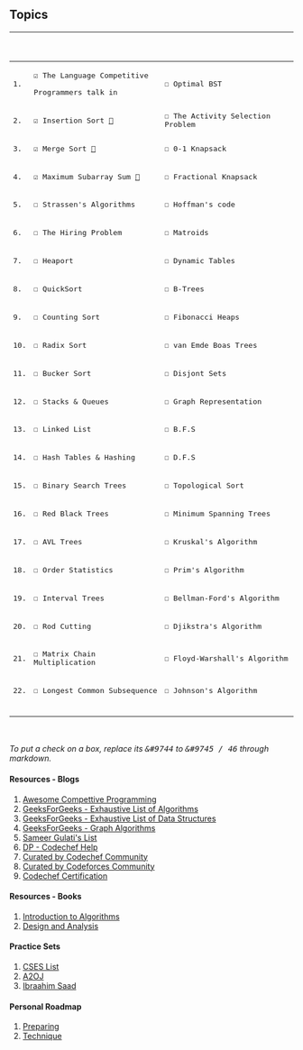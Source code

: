 ## Topics

<kbd>
  
|   | <br><br><br> |  |  |
|---|---|---|---|
| 1. | <br>&#9745; The Language Competitive <br><br> Programmers talk in<br><br> | &#9744; Optimal BST | &#9744; Ford-Fullkerson's Algorithm |
| 2. | <br>&#9745; Insertion Sort [🔗](https://github.com/singhayushh/_Introduction_to_algorithms/blob/master/July'20/_insertionSort.java) <br><br> | &#9744; The Activity Selection Problem | &#9744; Maximum Bipartite |
| 3. | <br>&#9745; Merge Sort [🔗](https://github.com/singhayushh/_Introduction_to_algorithms/blob/master/July'20/_mergeSort.java)<br><br> | &#9744; 0-1 Knapsack | &#9744; Multithreading Basics |
| 4. | <br>&#9745; Maximum Subarray Sum [🔗](https://github.com/singhayushh/_Introduction_to_algorithms/blob/master/July'20/_maximumSubarray.java)<br><br> | &#9744; Fractional Knapsack | &#9744; Linear Equalities and LPP |
| 5. | <br>&#9744; Strassen's Algorithms<br><br> | &#9744; Hoffman's code | &#9744; The Simplex Algorithm |
| 6. | <br>&#9744; The Hiring Problem<br><br> | &#9744; Matroids | &#9744; Fourier Transforms |
| 7. | <br>&#9744; Heaport<br><br> | &#9744; Dynamic Tables | &#9744; G.C.D |
| 8. | <br>&#9744; QuickSort<br><br> | &#9744; B-Trees | &#9744; Modular Arithmetic |
| 9. | <br>&#9744; Counting Sort<br><br> | &#9744; Fibonacci Heaps | &#9744; Pollard's Rho Heuterics |
| 10. | <br>&#9744; Radix Sort<br><br> | &#9744; van Emde Boas Trees | &#9744; Rabin Carp's Algorithm |
| 11. | <br>&#9744; Bucker Sort<br><br> | &#9744; Disjont Sets | &#9744; Knuth-Morris-Pratt's Algoritm |
| 12. | <br>&#9744; Stacks & Queues<br><br> | &#9744; Graph Representation | &#9744; Line Segments in Problem Solving |
| 13. | <br>&#9744; Linked List<br><br> | &#9744; B.F.S | &#9744; Convex Hull |
| 14. | <br>&#9744; Hash Tables & Hashing<br><br> | &#9744; D.F.S | &#9744; Closest Pairs |
| 15. | <br>&#9744; Binary Search Trees<br><br> | &#9744; Topological Sort | &#9744; NP - P Completeness |
| 16. | <br>&#9744; Red Black Trees<br><br> | &#9744; Minimum Spanning Trees | &#9744; Hamiltonian Cycles |
| 17. | <br>&#9744; AVL Trees<br><br> | &#9744; Kruskal's Algorithm | &#9744; The Clique Problem |
| 18. | <br>&#9744; Order Statistics<br><br> | &#9744; Prim's Algorithm | &#9744; Vertex Cover |
| 19. | <br>&#9744; Interval Trees<br><br> | &#9744; Bellman-Ford's Algorithm | &#9744; The Travelling Salesman Problem |
| 20. | <br>&#9744; Rod Cutting<br><br> | &#9744; Djikstra's Algorithm | &#9744; Subset Sum |
| 21. | <br>&#9744; Matrix Chain Multiplication<br><br> | &#9744; Floyd-Warshall's Algorithm |  |
| 22. | <br>&#9744; Longest Common Subsequence<br><br> | &#9744; Johnson's Algorithm |  |
| | &nbsp;&nbsp;&nbsp;&nbsp;&nbsp;&nbsp;&nbsp;&nbsp;&nbsp;&nbsp;&nbsp;&nbsp;&nbsp;&nbsp;&nbsp;&nbsp;&nbsp;&nbsp;&nbsp;&nbsp;&nbsp;&nbsp;&nbsp;&nbsp;&nbsp;&nbsp;&nbsp;&nbsp; | &nbsp;&nbsp;&nbsp;&nbsp;&nbsp;&nbsp;&nbsp;&nbsp;&nbsp;&nbsp;&nbsp;&nbsp;&nbsp;&nbsp;&nbsp;&nbsp;&nbsp;&nbsp;&nbsp;&nbsp;&nbsp;&nbsp;&nbsp;&nbsp;&nbsp;&nbsp;&nbsp;&nbsp; | &nbsp;&nbsp;&nbsp;&nbsp;&nbsp;&nbsp;&nbsp;&nbsp;&nbsp;&nbsp;&nbsp;&nbsp;&nbsp;&nbsp;&nbsp;&nbsp;&nbsp;&nbsp;&nbsp;&nbsp;&nbsp;&nbsp;&nbsp;&nbsp;&nbsp;&nbsp;&nbsp;&nbsp; |

</kbd>

<br><br>
_To put a check on a box, replace its <kbd>&#9744</kbd> to <kbd>&#9745 / 46</kbd> through markdown._
<br>

#### Resources - Blogs
1. [Awesome Compettive Programming](https://github.com/lnishan/awesome-competitive-programming)
2. [GeeksForGeeks - Exhaustive List of Algorithms](https://www.geeksforgeeks.org/fundamentals-of-algorithms/)
3. [GeeksForGeeks - Exhaustive List of Data Structures](https://www.geeksforgeeks.org/data-structures/)
4. [GeeksForGeeks - Graph Algorithms](https://www.geeksforgeeks.org/graph-data-structure-and-algorithms/)
5. [Sameer Gulati's List](https://discuss.codechef.com/t/data-structures-and-algorithms/6599)
6. [DP - Codechef Help](https://discuss.codechef.com/t/hello-there-i-am-having-hard-time-dealing-with-dp-problems-can-you-help-me-get-started-with-them/68110/7)
7. [Curated by Codechef Community](https://discuss.codechef.com/t/what-are-the-must-known-algorithms-for-online-programming-contests/2717)
8. [Curated by Codeforces Community](http://codeforces.com/blog/entry/13529)
8. [Codechef Certification](https://www.codechef.com/certification/data-structures-and-algorithms/prepare)

#### Resources - Books
1. [Introduction to Algorithms]()
2. [Design and Analysis](http://www.personal.kent.edu/~rmuhamma/Algorithms/algorithm.html)

#### Practice Sets
1. [CSES List](https://cses.fi/problemset/list)
2. [A2OJ](https://a2oj.com/ladders)
3. [Ibraahim Saad](https://docs.google.com/spreadsheets/d/1SYsihU8c29GM8dsyZdniAbrLKSHLHYUZrguvOok3B1s/edit?usp=sharing)

#### Personal Roadmap
1. [Preparing](https://www.protectedtext.com/roadmap-red)
2. [Technique](https://www.protectedtext.com/techniques-red)
